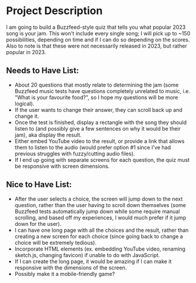 # Project Description

I am going to build a Buzzfeed-style quiz that tells you what popular 2023 song is your jam. This won't include every single song; I will pick up to ~150 possibilities, depending on time and if I can do so depending on the scores. Also to note is that these were not necessarily released in 2023, but rather popular in 2023.

## Needs to Have List:
- About 20 questions that mostly relate to determining the jam (some Buzzfeed music tests have questions completely unrelated to music, i.e. "What is your favourite food?", so I hope my questions will be more logical).
- If the user wants to change their answer, they can scroll back up and change it.
- Once the test is finished, display a rectangle with the song they should listen to (and possibly give a few sentences on why it would be their jam), aka display the result.
- Either embed YouTube video to the result, or provide a link that allows them to listen to the audio (would prefer option #1 since I've had previous struggles with fuzzy/cutting audio files).
- If I end up going with separate screens for each question, the quiz must be responsive with screen dimensions.

## Nice to Have List:
- After the user selects a choice, the screen will jump down to the next question, rather than the user having to scroll down themselves (some Buzzfeed tests automatically jump down while some require manual scrolling, and based off my experiences, I would much prefer if it jump down for the user).
- I can have one long page with all the choices and the result, rather than creating a new screen for each choice (since going back to change a choice will be extremely tedious).
- Incorporate HTML elements (ex. embedding YouTube video, renaming sketch.js, changing favicon) if unable to do with JavaScript.
- If I can create the long page, it would be amazing if I can make it responsive with the dimensions of the screen.
- Possibly make it a mobile-friendly game?